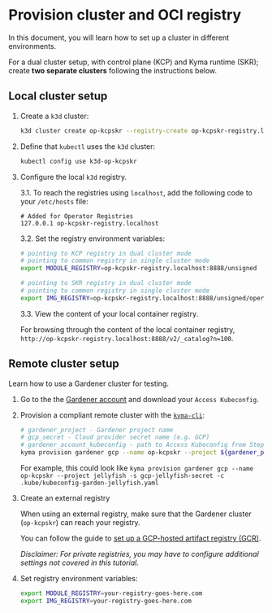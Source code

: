 # Provision cluster and OCI registry

In this document, you will learn how to set up a cluster in different environments.

For a dual cluster setup, with control plane (KCP) and Kyma runtime (SKR); create **two separate clusters** following the instructions below.

## Local cluster setup

1. Create a `k3d` cluster:

   ```sh
   k3d cluster create op-kcpskr --registry-create op-kcpskr-registry.localhost:0.0.0.0:8888

2. Define that `kubectl` uses the `k3d` cluster:

   ```sh
   kubectl config use k3d-op-kcpskr

3. Configure the local `k3d` registry.

   3.1. To reach the registries using `localhost`, add the following code to your `/etc/hosts` file:

   ```
   # Added for Operator Registries
   127.0.0.1 op-kcpskr-registry.localhost
   ```

   3.2. Set the registry environment variables:

   ```sh
   # pointing to KCP registry in dual cluster mode
   # pointing to common registry in single cluster mode
   export MODULE_REGISTRY=op-kcpskr-registry.localhost:8888/unsigned 
   
   # pointing to SKR registry in dual cluster mode
   # pointing to common registry in single cluster mode              
   export IMG_REGISTRY=op-kcpskr-registry.localhost:8888/unsigned/operator-images
   ```

   3.3. View the content of your local container registry.

   For browsing through the content of the local container registry, `http://op-kcpskr-registry.localhost:8888/v2/_catalog?n=100`.


## Remote cluster setup

Learn how to use a Gardener cluster for testing.

1. Go to the the [Gardener account](https://dashboard.garden.canary.k8s.ondemand.com/account) and download your `Access Kubeconfig`.

2. Provision a compliant remote cluster with the [`kyma-cli`](https://github.com/kyma-project/cli):

   ```sh
   # gardener_project - Gardener project name
   # gcp_secret - Cloud provider secret name (e.g. GCP)
   # gardener_account_kubeconfig - path to Access Kubeconfig from Step 1
   kyma provision gardener gcp --name op-kcpskr --project ${gardener_project} -s ${gcp_secret} -c ${gardener_account_kubeconfig}
   ```

   For example, this could look like `kyma provision gardener gcp --name op-kcpskr --project jellyfish -s gcp-jellyfish-secret -c .kube/kubeconfig-garden-jellyfish.yaml`

3. Create an external registry

   When using an external registry, make sure that the Gardener cluster (`op-kcpskr`) can reach your registry.

   You can follow the guide to [set up a GCP-hosted artifact registry (GCR)](prepare-gcr-registry.md).

   _Disclaimer: For private registries, you may have to configure additional settings not covered in this tutorial._

4. Set registry environment variables:

   ```sh
   export MODULE_REGISTRY=your-registry-goes-here.com
   export IMG_REGISTRY=your-registry-goes-here.com
   ```